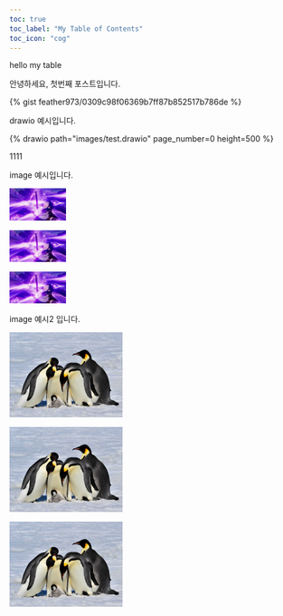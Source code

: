 ```yaml
---
toc: true
toc_label: "My Table of Contents"
toc_icon: "cog"
---
```

hello my table

안녕하세요, 첫번째 포스트입니다.

{% gist feather973/0309c98f06369b7ff87b852517b786de	%}

drawio 예시입니다.

{% drawio path="images/test.drawio" page_number=0 height=500 %}

1111

image 예시입니다.

[<img src="/images/1.jpg" width="100"/>](1.jpg)

[<img src="/images/1.jpg" width="100"/>](1.jpg)

[<img src="/images/1.jpg" width="100"/>](1.jpg)

image 예시2 입니다.

[<img src="/images/penguin.jpeg" width="200"/>](penguin.jpeg)

[<img src="/images/penguin.jpeg" width="200"/>](penguin.jpeg)

[<img src="/images/penguin.jpeg" width="200"/>](penguin.jpeg)
